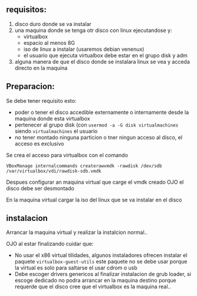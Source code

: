 ## requisitos:

1. disco duro donde se va instalar
2. una maquina donde se tenga otr disco con linux ejecutandose y:
   * virtualbox
   * espacio al menos 8G
   * iso de linux a instalar (usaremos debian venenux)
   * el usuario que ejecuta virtualbox debe estar en el grupo disk y adm
3. alguna manera de que el disco donde se instalara linux se vea y acceda directo en la maquina

## Preparacion:

Se debe tener requisito esto:

* poder o tener el disco accedible externamente o internamente desde la maquina donde esta virtualbox
* pertenecer al grupo disk (con `usermod -a -G disk virtualmachines` siendo `virtualmachines` el usuario
* no tener montado ninguna particion o tner ningun acceso al disco, el acceso es exclusivo

Se crea el acceso para virtualbox con el comando

`VBoxManage internalcommands createrawvmdk -rawdisk /dev/sdb /var/virtualbox/vdi/rawdisk-sdb.vmdk`

Despues configurar an maquina virtual que carge el vmdk creado OJO el disco debe ser desmontado

En la maquina virtual cargar la iso del linux que se va instalar en el disco

## instalacion

Arrancar la maquina virtual y realizar la instalcion normal.. 

OJO al estar finalizando cuidar que:

* No usar el x86 virtual tilidades, algunos instaladores ofrecen instalar el paquete `virtualbox-guest-utils` 
este paquete no se debe usar porque la virtual es solo para saltarse el usar cdrom o usb
* Debe escoger drivers genericos al finalizar instalacion de grub loader, si escoge dedicado no podra arrancar 
en la maquina destino porque requerde que el disco cree que el virtualbox es la maquina real..

